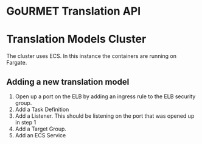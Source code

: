 # GoURMET Translation API

# Translation Models Cluster

The cluster uses ECS. In this instance the containers are running on Fargate.

## Adding a new translation model

1. Open up a port on the ELB by adding an ingress rule to the ELB security group.
2. Add a Task Definition
3. Add a Listener. This should be listening on the port that was opened up in step 1
4. Add a Target Group.
4. Add an ECS Service